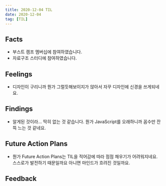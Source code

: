 ```yaml
---
title: 2020-12-04 TIL
date: 2020-12-04
tag: [TIL]
---
```


## Facts

- 부스트 캠프 멤버십에 참여하였습니다.
- 자료구조 스터디에 참여하였습니다.

## Feelings

- 디자인이 구리니까 뭔가 그럴듯해보이지가 않아서 자꾸 디자인에 신경을 쓰게되네요.

## Findings

- 알게된 것이라... 딱히 없는 것 같습니다. 뭔가 JavaScript를 오래하니까 꼼수만 잔뜩 느는 것 같네요.

## Future Action Plans

- 뭔가 Future Action Plans는 TIL을 적어감에 따라 점점 채우기가 어려워지네요. 스스로가 발전하기 때문일까요 아니면 마인드가 흐려진 것일까요.

## Feedback
